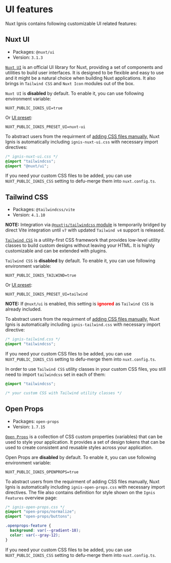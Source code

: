 # UI features
Nuxt Ignis contains following customizable UI related features:

## Nuxt UI
- Packages: `@nuxt/ui`
- Version: `3.1.3`

[`Nuxt UI`](https://ui.nuxt.com/) is an official UI library for Nuxt, providing a set of components and utilities to build user interfaces. It is designed to be flexible and easy to use and it might be a natural choice when building Nuxt applications. It also brings in `Tailwind CSS` and `Nuxt Icon` modules out of the box.

`Nuxt UI` is **disabled** by default. To enable it, you can use following environment variable:

```env
NUXT_PUBLIC_IGNIS_UI=true
```
Or [UI preset](/2-3-optional-features.html#ui-preset):
```env
NUXT_PUBLIC_IGNIS_PRESET_UI=nuxt-ui
```

To abstract users from the requirment of [adding CSS files manually](https://ui.nuxt.com/getting-started/installation/nuxt#import-tailwind-css-and-nuxt-ui-in-your-css), Nuxt Ignis is automatically including `ignis-nuxt-ui.css` with necessary import directives:

```css
/* ignis-nuxt-ui.css */
@import "tailwindcss";
@import "@nuxt/ui";
```

If you need your custom CSS files to be added, you can use `NUXT_PUBLIC_IGNIS_CSS` setting to defu-merge them into `nuxt.config.ts`.

## Tailwind CSS
- Packages: `@tailwindcss/vite`
- Version: `4.1.10`

**NOTE:** Integration via [`@nuxtjs/tailwindcss` module](https://nuxt.com/modules/tailwindcss) is temporarily bridged by direct Vite integration until `v7` with updated `Tailwind v4` support is released.

[`Tailwind CSS`](https://tailwindcss.com/) is a utility-first CSS framework that provides low-level utility classes to build custom designs without leaving your HTML. It is highly customizable and can be extended with plugins.

`Tailwind CSS` is **disabled** by default. To enable it, you can use following environment variable:

```env
NUXT_PUBLIC_IGNIS_TAILWIND=true
```
Or [UI preset](/2-3-optional-features.html#ui-preset):
```env
NUXT_PUBLIC_IGNIS_PRESET_UI=tailwind
```

**NOTE:** If `@nuxt/ui` is enabled, this setting is <span style="color: red">**ignored**</span> as `Tailwind CSS` is already included.

To abstract users from the requirment of [adding CSS files manually](https://tailwindcss.com/docs/installation/), Nuxt Ignis is automatically including `ignis-tailwind.css` with necessary import directive:

```css
/* ignis-tailwind.css */
@import "tailwindcss";
```

If you need your custom CSS files to be added, you can use `NUXT_PUBLIC_IGNIS_CSS` setting to defu-merge them into `nuxt.config.ts`.

In order to use `Tailwind CSS` utility classes in your custom CSS files, you still need to import `tailwindcss` set in each of them:

```css
@import "tailwindcss";

/* your custom CSS with Tailwind utility classes */
```

## Open Props
- Packages: `open-props`
- Version: `1.7.15`

[`Open Props`](https://open-props.style/) is a collection of CSS custom properties (variables) that can be used to style your application. It provides a set of design tokens that can be used to create consistent and reusable styles across your application.

Open Props are **disabled** by default. To enable it, you can use following environment variable:

```env
NUXT_PUBLIC_IGNIS_OPENPROPS=true
```

To abstract users from the requirment of adding CSS files manually, Nuxt Ignis is automatically including `ignis-open-props.css` with necessary import directives. The file also contains definition for style shown on the `Ignis Features` overview page:

```css
/* ignis-open-props.css */
@import "open-props/normalize";
@import "open-props/buttons";

.openprops-feature {
  background: var(--gradient-18);
  color: var(--gray-12);
}
```

If you need your custom CSS files to be added, you can use `NUXT_PUBLIC_IGNIS_CSS` setting to defu-merge them into `nuxt.config.ts`.
